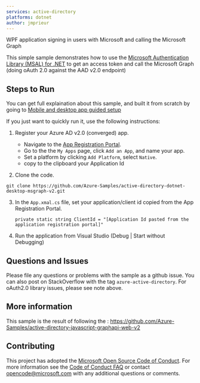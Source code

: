 ```yaml
---
services: active-directory
platforms: dotnet
author: jmprieur
---
```


WPF application signing in users with Microsoft and calling the Microsoft Graph

This simple sample demonstrates how to use the [Microsoft Authentication Library (MSAL) for .NET](https://github.com/AzureAD/microsoft-authentication-library-for-dotnet) to get an access token and call the Microsoft Graph (doing oAuth 2.0 against the AAD v2.0 endpoint)

## Steps to Run

You can get full explaination about this sample, and built it from scratch by going to [Mobile and desktop app guided setup](https://github.com/Microsoft/azure-docs/blob/master/articles/active-directory/develop/GuidedSetups/MobileAndDesktopApp/active-directory-mobileanddesktopapp-windowsdesktop-intro.md)

If you just want to quickly run it, use the following instructions:

1. Register your Azure AD v2.0 (converged) app. 
    - Navigate to the [App Registration Portal](https://identity.microsoft.com). 
    - Go to the the `My Apps` page, click `Add an App`, and name your app.  
    - Set a platform by clicking `Add Platform`, select `Native`.
    - copy to the clipboard your Application Id

2. Clone the code.
  ```
  git clone https://github.com/Azure-Samples/active-directory-dotnet-desktop-msgraph-v2.git
  ```

3. In the `App.xmal.cs` file, set your application/client id copied from the App Registration Portal.

    ``private static string ClientId = "[Application Id pasted from the application registration portal]"``

4. Run the application from Visual Studio (Debug | Start without Debugging)

## Questions and Issues

Please file any questions or problems with the sample as a github issue.  You can also post on StackOverflow with the tag ```azure-active-directory```.  For oAuth2.0 library issues, please see note above. 

## More information

This sample is the result of following the : https://github.com/Azure-Samples/active-directory-javascript-graphapi-web-v2

## Contributing

This project has adopted the [Microsoft Open Source Code of Conduct](https://opensource.microsoft.com/codeofconduct/). For more information see the [Code of Conduct FAQ](https://opensource.microsoft.com/codeofconduct/faq/) or contact [opencode@microsoft.com](mailto:opencode@microsoft.com) with any additional questions or comments.
